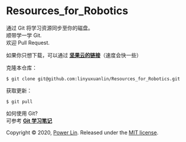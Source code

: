 # Resources_for_Robotics


通过 Git 将学习资源同步至你的磁盘。  
顺带学一学 Git.  
欢迎 Pull Request.  

如果你只想下载，可以通过 [**坚果云的链接**](https://www.jianguoyun.com/p/DeVkFX4Q-OOjBxjO_OIC )（速度会快一些）

克隆本仓库：
```
$ git clone git@github.com:linyuxuanlin/Resources_for_Robotics.git
```

获取更新：
```
$ git pull
```
 
如何使用 Git?  
可参考 [**Git 学习笔记**](https://wiki-power.com/#/post/Git&GitHub/Git%E5%AD%A6%E4%B9%A0%E7%AC%94%E8%AE%B0)



Copyright © 2020, [Power Lin](https://github.com/linyuxuanlin).
Released under the [MIT license](LICENSE).